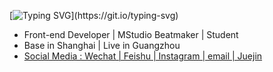[![Typing SVG](https://readme-typing-svg.demolab.com/?lines=👋+Hi+I'm+Howie+Cong+何志聪;)](https://git.io/typing-svg)
- Front-end Developer | MStudio Beatmaker | Student
- Base in Shanghai | Live in Guangzhou
- [Social Media : Wechat | Feishu | Instagram | email | Juejin ](https://bonjour.bio/zh/howiecong)
<!---
HowieCong/HowieCong is a ✨ special ✨ repository because its `README.md` (this file) appears on your GitHub profile.
You can click the Preview link to take a look at your changes.
--->
